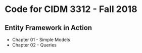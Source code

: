 # Code for CIDM 3312 - Fall 2018

## Entity Framework in Action

* Chapter 01 - Simple Models
* Chapter 02 - Queries